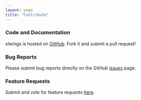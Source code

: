 ```yaml
---
layout: page
title: "Contribute"
---
```


### Code and Documentation
xlwings is hosted on [GitHub][]. Fork it and submit a pull request!


### Bug Reports
Please submit bug reports directly on the GitHub [issues][] page.

### Feature Requests
Submit and vote for feature requests [here][].

[GitHub]: https://github.com/ZoomerAnalytics/xlwings
[issues]: https://github.com/ZoomerAnalytics/xlwings/issues
[here]: https://zoomeranalytics.uservoice.com/forums/269851-xlwings